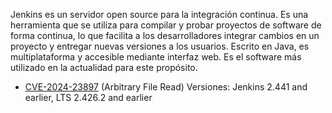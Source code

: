 Jenkins es un servidor open source para la integración continua. Es una herramienta que se utiliza para compilar y probar proyectos de software de forma continua, lo que facilita a los desarrolladores integrar cambios en un proyecto y entregar nuevas versiones a los usuarios. Escrito en Java, es multiplataforma y accesible mediante interfaz web. Es el software más utilizado en la actualidad para este propósito.

- [CVE-2024-23897](/Software/CVE-2024-23897.md/) (Arbitrary File Read) Versiones: Jenkins 2.441 and earlier, LTS 2.426.2 and earlier
